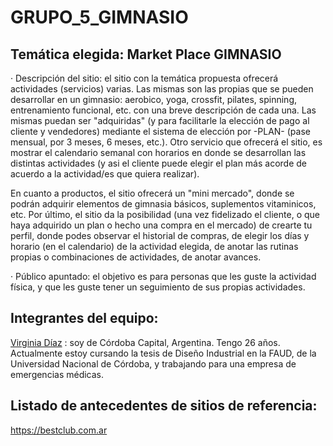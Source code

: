 # GRUPO_5_GIMNASIO

## Temática elegida: Market Place GIMNASIO

· Descripción del sitio: el sitio con la temática propuesta ofrecerá actividades (servicios) varias. Las mismas son las propias que se pueden desarrollar en un gimnasio: aerobico, yoga, crossfit, pilates, spinning, entrenamiento funcional, etc. con una breve descripción de cada una. Las mismas puedan ser "adquiridas" (y para facilitarle la elección de pago al cliente y vendedores) mediante el sistema de elección por -PLAN- (pase mensual, por 3 meses, 6 meses, etc.).
Otro servicio que ofrecerá el sitio, es mostrar el calendario semanal con horarios en donde se desarrollan las distintas actividades (y asi el cliente puede elegir el plan más acorde de acuerdo a la actividad/es que quiera realizar).

En cuanto a productos, el sitio ofrecerá un "mini mercado", donde se podrán adquirir elementos de gimnasia básicos, suplementos vitaminicos, etc.
Por último, el sitio da la posibilidad (una vez fidelizado el cliente, o que haya adquirido un plan o hecho una compra en el mercado) de crearte tu perfil, donde podes observar el historial de compras, de elegir los días y horario (en el calendario) de la actividad elegida, de anotar las rutinas propias o combinaciones de actividades, de anotar avances.

· Público apuntado: el objetivo es para personas que les guste la actividad física, y que les guste tener un seguimiento de sus propias actividades.

## Integrantes del equipo:

[Virginia Díaz](https://github.com/VirginiaDi) : soy de Córdoba Capital, Argentina. Tengo 26 años. Actualmente estoy cursando la tesis de Diseño Industrial en la FAUD, de la Universidad Nacional de Córdoba, y trabajando para una empresa de emergencias médicas.

## Listado de antecedentes de sitios de referencia:

https://bestclub.com.ar

